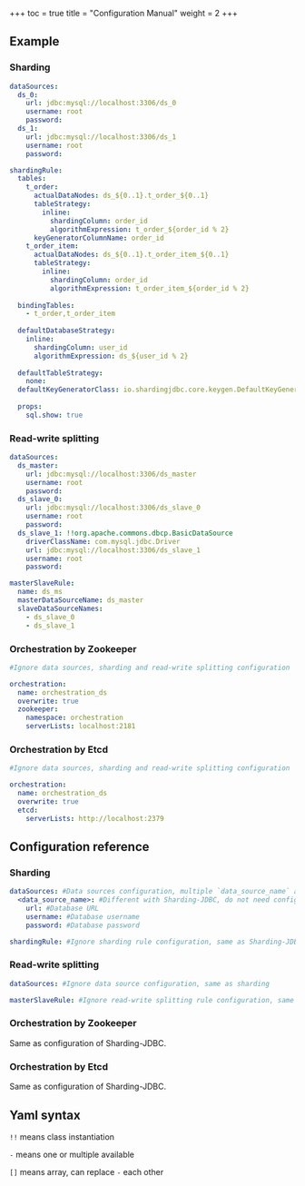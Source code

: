 +++
toc = true
title = "Configuration Manual"
weight = 2
+++

## Example

### Sharding

```yaml
dataSources:
  ds_0: 
    url: jdbc:mysql://localhost:3306/ds_0
    username: root
    password: 
  ds_1:
    url: jdbc:mysql://localhost:3306/ds_1
    username: root
    password: 

shardingRule:  
  tables:
    t_order: 
      actualDataNodes: ds_${0..1}.t_order_${0..1}
      tableStrategy: 
        inline:
          shardingColumn: order_id
          algorithmExpression: t_order_${order_id % 2}
      keyGeneratorColumnName: order_id
    t_order_item:
      actualDataNodes: ds_${0..1}.t_order_item_${0..1}
      tableStrategy:
        inline:
          shardingColumn: order_id
          algorithmExpression: t_order_item_${order_id % 2}  
  
  bindingTables:
    - t_order,t_order_item
  
  defaultDatabaseStrategy:
    inline:
      shardingColumn: user_id
      algorithmExpression: ds_${user_id % 2}
  
  defaultTableStrategy:
    none:
  defaultKeyGeneratorClass: io.shardingjdbc.core.keygen.DefaultKeyGenerator
  
  props:
    sql.show: true
```

### Read-write splitting

```yaml
dataSources:
  ds_master:
    url: jdbc:mysql://localhost:3306/ds_master
    username: root
    password: 
  ds_slave_0:
    url: jdbc:mysql://localhost:3306/ds_slave_0
    username: root
    password: 
  ds_slave_1: !!org.apache.commons.dbcp.BasicDataSource
    driverClassName: com.mysql.jdbc.Driver
    url: jdbc:mysql://localhost:3306/ds_slave_1
    username: root
    password: 

masterSlaveRule:
  name: ds_ms
  masterDataSourceName: ds_master
  slaveDataSourceNames: 
    - ds_slave_0
    - ds_slave_1
```

### Orchestration by Zookeeper

```yaml
#Ignore data sources, sharding and read-write splitting configuration

orchestration:
  name: orchestration_ds
  overwrite: true
  zookeeper:
    namespace: orchestration
    serverLists: localhost:2181
```

### Orchestration by Etcd

```yaml
#Ignore data sources, sharding and read-write splitting configuration

orchestration:
  name: orchestration_ds
  overwrite: true
  etcd:
    serverLists: http://localhost:2379
```

## Configuration reference

### Sharding

```yaml
dataSources: #Data sources configuration, multiple `data_source_name` available
  <data_source_name>: #Different with Sharding-JDBC, do not need configure data source pool here.
    url: #Database URL
    username: #Database username
    password: #Database password

shardingRule: #Ignore sharding rule configuration, same as Sharding-JDBC
```

### Read-write splitting

```yaml
dataSources: #Ignore data source configuration, same as sharding

masterSlaveRule: #Ignore read-write splitting rule configuration, same as Sharding-JDBC
```

### Orchestration by Zookeeper

Same as configuration of Sharding-JDBC.

### Orchestration by Etcd

Same as configuration of Sharding-JDBC.

## Yaml syntax

`!!` means class instantiation

`-` means one or multiple available

`[]` means array, can replace `-` each other
